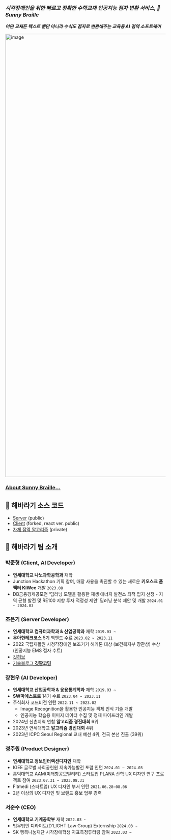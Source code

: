 ### _시각장애인을 위한 빠르고 정확한 수학교재 인공지능 점자 변환 서비스, 🌻 Sunny Braille_
**_어떤 교재든 텍스트 뿐만 아니라 수식도 점자로 변환해주는 교육용 AI 점역 소프트웨어_**

<img width="1391" alt="image" src="https://github.com/Sunflower-yonsei/.github/assets/115399447/798cd658-eacc-4bec-85d0-19e86afeec71">

### [About Sunny Braille...](https://github.com/sunnybraille/about-sunnybraille)

## 🌻 해바라기 소스 코드

- [Server](https://github.com/sunnybraille/sunnybraille-server) (public)
- [Client](https://github.com/sunnybraille/sunnybraille-client) (forked, react ver. public)
- [자체 점역 알고리즘](https://github.com/sunnybraille/sunnybraille-algorithm) (private)

## 🌻 해바라기 팀 소개

### 박준형 (Client, AI Developer)

- **연세대학교 나노과학공학과** 재학
- Junction Hackathon 기획 참여, 매장 사용을 촉진할 수 있는 새로운 **키오스크 폼팩터 KiWee** 개발 `2023.08`
- DB금융경제공모전 ‘딥러닝 모델을 활용한 재생 에너지 발전소 최적 입지 선정 - 지역 균형 발전 및 RE100 지향 투자 적정성 제안’ 딥러닝 분석 제안 및 개발 `2024.01 ~ 2024.03`

### 조은기 (Server Developer)

- **연세대학교 컴퓨터과학과 & 산업공학과** 재학 `2019.03 ~`
- **우아한테크코스** 5기 백엔드 수료 `2023.02 ~ 2023.11`
- 2022 국립재활원 시청각장애인 보조기기 해커톤 대상 (보건복지부 장관상) 수상 (인공지능 EMS 점자 수트)
- [깃허브](https://github.com/gitchannn)
- [기술블로그 **깃짱코딩**](https://engineerinsight.tistory.com/)

### 장현우 (AI Developer)

- **연세대학교 산업공학과 & 응용통계학과** 재학 `2019.03 ~`
- **SW마에스트로** 14기 수료 `2023.04 ~ 2023.11`
- 주식회사 코드비전 인턴 `2022.11 ~ 2023.02`
  - Image Recognition을 활용한 인공지능 객체 인식 기술 개발
  - 인공지능 학습용 이미지 데이터 수집 및 정제 파이프라인 개발
- 2024년 신촌지역 연합 **알고리즘 경진대회** 6위
- 2023년 연세대학교 **알고리즘 경진대회** 4위
- 2023년 ICPC Seoul Regional 교내 예선 4위, 전국 본선 진출 (39위)


### 정주원 (Product Designer)

- **연세대학교 정보인터랙션디자인** 재학
- IGEE 글로벌 사회공헌원 지속가능발전 포럼 인턴 `2024.01 ~ 2024.03`
- 홍익대학교 AAM(미래항공모빌리티) 스타트업 PLANA 산학 UX 디자인 연구 프로젝트 참여 `2023.07.31 ~ 2023.08.31`
- Fitmedi (스타트업) UX 디자인 부서 인턴 `2021.06.28~08.06`
- 2년 이상의 UX 디자인 및 브랜드 홍보 업무 경력

### 서준수 (CEO)

- **연세대학교 기계공학부** 재학 `2022.03 ~`
- 법무법인 디라이트(D'LIGHT Law Group) Externship `2024.03 ~`
- SK 행복나눔재단 시각장애학생 지표측정튜터링 참여 `2023.03 ~`
